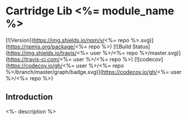 # Cartridge Lib <%= module_name %>

[![Version](https://img.shields.io/npm/v/<%= repo %>.svg)](https://npmjs.org/package/<%= repo %>)
[![Build Status](https://img.shields.io/travis/<%= user %>/<%= repo %>/master.svg)](https://travis-ci.com/<%= user %>/<%= repo %>)
[![codecov](https://codecov.io/gh/<%= user %>/<%= repo %>/branch/master/graph/badge.svg)](https://codecov.io/gh/<%= user %>/<%= repo %>)


## Introduction

<%- description %>
